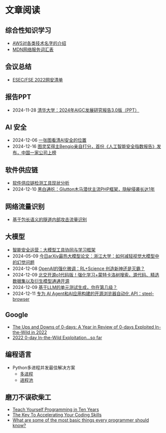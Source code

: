 # 文章阅读

## 综合性知识学习

* [AWS对各类技术名字的介绍](https://aws.amazon.com/cn/what-is/)
* [MDN网络服务词汇表](https://developer.mozilla.org/en-US/docs/Glossary)

## 会议总结

* [ESEC/FSE 2022网安清单](https://mp.weixin.qq.com/s/rzEIY-VUuxO8kj_wuh98dg)

## 报告PPT

* 2024-11-28 [清华大学：2024年AIGC发展研究报告3.0版（PPT）](https://mp.weixin.qq.com/s/rp8ijD8s5hlCEuKZzr9Fgg)

## AI 安全

* 2024-12-06 [一张图看清AI安全的位置](https://mp.weixin.qq.com/s/j4E6hJOInGQPRcouMyi0ig)
* 2024-12-16 [图灵奖得主Bengio亲自打分，首份《人工智能安全指数报告》发布，中国一家公司上榜](https://mp.weixin.qq.com/s/a8Hk1XIjW7uXfhMW9D9YLQ)
 

## 软件供应链

* [软件供应链检测工具现状分析](https://mp.weixin.qq.com/s/FCPBzsRg9XGnjlWbV64KmA)
* 2024-12-10 [黑白通吃：Glutton木马潜伏主流PHP框架，隐秘侵袭长达1年](https://mp.weixin.qq.com/s/1B0lv_Xuu8sAb0d55f-Rbw)

## 网络流量识别

* [基于包长语义的隧道内部攻击流量识别](https://mp.weixin.qq.com/s/tx4xsyLRkQDMUtWGCIsZzw)

## 大模型

* [智能安全运营：大模型工具协同与学习框架](https://mp.weixin.qq.com/s/azE65dTp9lBEumioBfIq8w)
* 2024-05-09 [今日arXiv最热大模型论文：浙江大学：如何减轻视觉大模型中的幻觉问题](https://mp.weixin.qq.com/s/ptJSDjM80uCZ4hewcyQs9g)
* 2024-12-08 [OpenAI的强化微调：RL+Science 创造新神还是灭霸？](https://mp.weixin.qq.com/s/faP5z275E45-U5EGHeSc3A)
* 2024-12-09 [北交开源o1代码版！强化学习+蒙特卡洛树搜索，源代码、精选数据集以及衍生模型通通开源](https://mp.weixin.qq.com/s/Y7qZDFtBklmoTeRUxjV_fw)
* 2024-12-09 [基于LLM的单元测试生成，你在第几级？](https://mp.weixin.qq.com/s/qRGjAFE-VlzaYuCfj0Kh6g)
* 2024-12-11 [专为 AI Agent和AI应用构建的开源浏览器自动化 API：steel-browser](https://mp.weixin.qq.com/s/vfNSBhM5EyfSGRn9FrkXGg)

## Google

* [The Ups and Downs of 0-days: A Year in Review of 0-days Exploited In-the-Wild in 2022](https://security.googleblog.com/2023/07/the-ups-and-downs-of-0-days-year-in.html)
* [2022 0-day In-the-Wild Exploitation…so far](https://googleprojectzero.blogspot.com/2022/06/2022-0-day-in-wild-exploitationso-far.html)

## 编程语言

* Python多进程并发最佳解决方案
  * [多进程](https://superfastpython.com/multiprocessing-best-practices/)
  * [进程池](https://superfastpython.com/multiprocessing-pool-best-practices/)

## 磨刀不误砍柴工

* [Teach Yourself Programming in Ten Years](https://norvig.com/21-days.html)
* [The Key To Accelerating Your Coding Skills](https://blog.thefirehoseproject.com/posts/learn-to-code-and-be-self-reliant/)
* [What are some of the most basic things every programmer should know?](https://www.quora.com/What-are-some-of-the-most-basic-things-every-programmer-should-know)